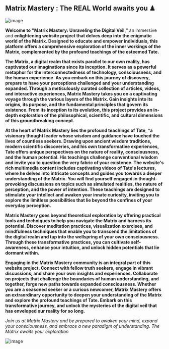 ## Matrix Mastery : The REAL World awaits you ♟
![image](https://github.com/Aby-ss/Matrix-mastery/assets/103417697/d2bc0267-0341-4c31-80a1-347e5c6cd5cd)

**Welcome to "Matrix Mastery: Unraveling the Digital Veil,"** an immersive and **enlightening website project that delves deep into the enigmatic world of the Matrix. Designed to educate and empower individuals, this platform offers a comprehensive exploration of the inner workings of the Matrix, complemented by the profound teachings of the esteemed Tate.**

**The Matrix, a digital realm that exists parallel to our own reality, has captivated our imaginations since its inception. It serves as a powerful metaphor for the interconnectedness of technology, consciousness, and the human experience. As you embark on this journey of discovery, prepare to have your perceptions challenged and your understanding expanded. Through a meticulously curated collection of articles, videos, and interactive experiences, Matrix Mastery takes you on a captivating voyage through the various layers of the Matrix. Gain insights into its origins, its purpose, and the fundamental principles that govern its existence. From its inception to its evolution, this project provides an in-depth exploration of the philosophical, scientific, and cultural dimensions of this groundbreaking concept.**

**At the heart of Matrix Mastery lies the profound teachings of Tate**, ***a visionary thought leader whose wisdom and guidance have touched the lives of countless seekers. Drawing upon ancient wisdom traditions, modern scientific discoveries, and his own transformative experiences, Tate offers unique perspectives on the nature of reality, consciousness, and the human potential. His teachings challenge conventional wisdom and invite you to question the very fabric of your existence. The website's rich multimedia content includes captivating videos of Tate's lectures, where he delves into intricate concepts and guides you towards a deeper understanding of the Matrix. You will find yourself engaged in thought-provoking discussions on topics such as simulated realities, the nature of perception, and the power of intention. These teachings are designed to stimulate your intellect and awaken your innate curiosity, inviting you to explore the limitless possibilities that lie beyond the confines of your everyday perception.**

**Matrix Mastery goes beyond theoretical exploration by offering practical tools and techniques to help you navigate the Matrix and harness its potential. Discover meditation practices, visualization exercises, and mindfulness techniques that enable you to transcend the limitations of the digital realm and tap into the wellspring of your own consciousness. Through these transformative practices, you can cultivate self-awareness, enhance your intuition, and unlock hidden potentials that lie dormant within.**

**Engaging in the Matrix Mastery community is an integral part of this website project. Connect with fellow truth seekers, engage in vibrant discussions, and share your own insights and experiences. Collaborate on projects that challenge the boundaries of human understanding, and together, forge new paths towards expanded consciousness. Whether you are a seasoned seeker or a curious newcomer, Matrix Mastery offers an extraordinary opportunity to deepen your understanding of the Matrix and explore the profound teachings of Tate. Embark on this transformative journey, and unlock the mysteries of the digital veil that has enveloped our reality for so long.**

_Join us at Matrix Mastery and be prepared to awaken your mind, expand your consciousness, and embrace a new paradigm of understanding. The Matrix awaits your exploration_

![image](https://github.com/Aby-ss/Matrix-mastery/assets/103417697/6812ef02-45b1-4e54-af3b-903ad2ab08d0)
